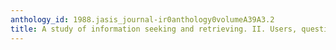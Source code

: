 ```yaml
---
anthology_id: 1988.jasis_journal-ir0anthology0volumeA39A3.2
title: A study of information seeking and retrieving. II. Users, questions, and effectiveness
---
```

